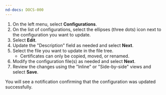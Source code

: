 ```yaml
---
nd-docs: DOCS-000
---
```


1. On the left menu, select **Configurations**.
1. On the list of configurations, select the ellipses (three dots) icon next to the configuration you want to update.
1. Select **Edit**.
1. Update the "Description" field as needed and select **Next**.
1. Select the file you want to update in the file tree.
   - Certificates can only be copied, moved, or renamed.
1. Modify the configuration file(s) as needed and select **Next**.
1. Review the changes using the "Inline" or "Side-by-side"  views and select **Save**.

You will see a notification confirming that the configuration was updated successfully.